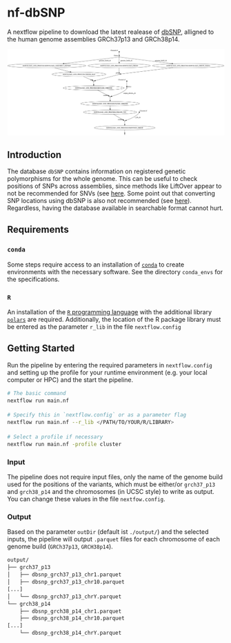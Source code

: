 # nf-dbSNP

A nextflow pipeline to download the latest realease of
[dbSNP](https://www.ncbi.nlm.nih.gov/snp/docs/about/), alligned to the human
genome assemblies GRCh37p13 and GRCh38p14.

![image](images/dag.svg)

## Introduction

The database `dbSNP` contains information on registered genetic polymorphisms
for the whole genome. This can be useful to check positions of SNPs across
assemblies, since methods like LiftOver appear to not be recommended for SNVs
(see [here](https://genome.ucsc.edu/FAQ/FAQreleases.html#snpConversion). Some
point out that converting SNP locations using dbSNP is also not recommended
(see [here](https://www.biostars.org/p/9601421/#9601431)). Regardless, having
the database available in searchable format cannot hurt.

## Requirements

### `conda`

Some steps require access to an installation of
[`conda`](https://www.nextflow.io/docs/latest/conda.html) to create
environments with the necessary software. See the directory `conda_envs` for
the specifications.

### `R`

An installation of the [`R` programming language](https://www.r-project.org/)
with the additional library [`polars`](https://pola-rs.github.io/r-polars/) are
required. Additionally, the location of the R package library must be entered
as the parameter `r_lib` in the file `nextflow.config`

## Getting Started

Run the pipeline by entering the required parameters in `nextflow.config` and
setting up the profile for your runtime environment (e.g. your local computer
or HPC) and the start the pipeline.

```bash 
# The basic command
nextflow run main.nf 

# Specify this in `nextflow.config` or as a parameter flag
nextflow run main.nf --r_lib </PATH/TO/YOUR/R/LIBRARY>

# Select a profile if necessary
nextflow run main.nf -profile cluster
```

### Input

The pipeline does not require input files, only the name of the genome build
used for the positions of the variants, which must be either/or `grch37_p13`
and `grch38_p14` and the chromosomes (in UCSC style) to write as output. You
can change these values in the file `nextfow.config`.

### Output

Based on the parameter `outDir` (default ist `./output/`) and the selected
inputs, the pipeline will output `.parquet` files for each chromosome of each
genome build (`GRCh37p13`, `GRCH38p14`). 

```bash
output/
├── grch37_p13
│   ├── dbsnp_grch37_p13_chr1.parquet
│   ├── dbsnp_grch37_p13_chr10.parquet
[...]
│   └── dbsnp_grch37_p13_chrY.parquet
└── grch38_p14
    ├── dbsnp_grch38_p14_chr1.parquet
    ├── dbsnp_grch38_p14_chr10.parquet
[...]
    └── dbsnp_grch38_p14_chrY.parquet
```
